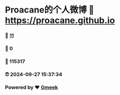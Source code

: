 # Proacane的个人微博 :link: https://proacane.github.io 
### :page_facing_up: [11](https://proacane.github.io/tag.html) 
### :speech_balloon: 0 
### :hibiscus: 115317 
### :alarm_clock: 2024-09-27 15:37:34 
### Powered by :heart: [Gmeek](https://github.com/Meekdai/Gmeek)
